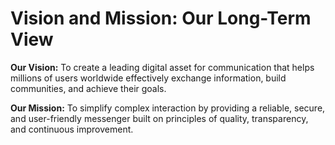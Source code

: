 # Vision and Mission: Our Long-Term View

**Our Vision:** To create a leading digital asset for communication that helps millions of users worldwide effectively exchange information, build communities, and achieve their goals.

**Our Mission:** To simplify complex interaction by providing a reliable, secure, and user-friendly messenger built on principles of quality, transparency, and continuous improvement.